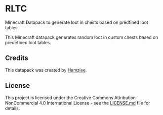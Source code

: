# RLTC

Minecraft Datapack to generate loot in chests based on predfined loot tables.

This Minecraft datapack generates random loot in custom chests based on predefined loot tables.

## Credits

This datapack was created by [Hamziee](https://github.com/Hamziee).

## License

This project is licensed under the Creative Commons Attribution-NonCommercial 4.0 International License - see the [LICENSE.md](https://github.com/HEO-Systems/Link101/blob/main/LICENSE) file for details.
